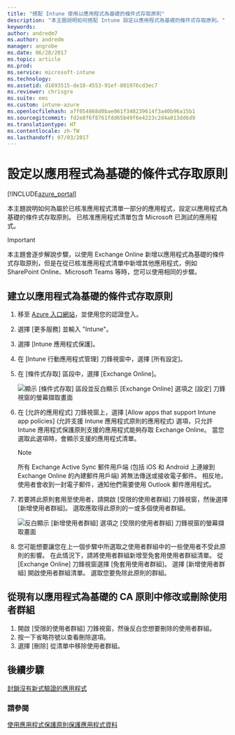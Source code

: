 ```yaml
---
title: "搭配 Intune 使用以應用程式為基礎的條件式存取原則"
description: "本主題說明如何搭配 Intune 設定以應用程式為基礎的條件式存取原則。"
keywords: 
author: andredm7
ms.author: andredm
manager: angrobe
ms.date: 06/28/2017
ms.topic: article
ms.prod: 
ms.service: microsoft-intune
ms.technology: 
ms.assetid: d1693515-de18-4553-91ef-801976cd3ec7
ms.reviewer: chrisgre
ms.suite: ems
ms.custom: intune-azure
ms.openlocfilehash: a7f054868d0bae061f348239614f3a40b96a15b1
ms.sourcegitcommit: fd2e8f6f8761fdd65b49f6e4223c2d4a013dd6d9
ms.translationtype: HT
ms.contentlocale: zh-TW
ms.lasthandoff: 07/03/2017
---
```

# <a name="set-up-app-based-conditional-access-policies"></a>設定以應用程式為基礎的條件式存取原則

[!INCLUDE[azure_portal](./includes/azure_portal.md)]

本主題說明如何為屬於已核准應用程式清單一部分的應用程式，設定以應用程式為基礎的條件式存取原則。 已核准應用程式清單包含 Microsoft 已測試的應用程式。

> [!IMPORTANT]
> 本主題會逐步解說步驟，以使用 Exchange Online 新增以應用程式為基礎的條件式存取原則，但是在從已核准應用程式清單中新增其他應用程式，例如 SharePoint Online、Microsoft Teams 等時，您可以使用相同的步驟。

## <a name="to-create-an-app-based-conditional-access-policy"></a>建立以應用程式為基礎的條件式存取原則
1.  移至 [Azure 入口網站](https://portal.azure.com)，並使用您的認證登入。

2.  選擇 [更多服務] 並輸入 "Intune"。

3.  選擇 [Intune 應用程式保護]。

4.  在 [Intune 行動應用程式管理] 刀鋒視窗中，選擇 [所有設定]。

5.  在 [條件式存取] 區段中，選擇 [Exchange Online]。

    ![顯示 [條件式存取] 區段並反白顯示 [Exchange Online] 選項之 [設定] 刀鋒視窗的螢幕擷取畫面](./media/MAM-conditional-access-1.png)

6. 在 [允許的應用程式] 刀鋒視窗上，選擇 [Allow apps that support Intune app policies] \(允許支援 Intune 應用程式原則的應用程式) 選項，只允許 Intune 應用程式保護原則支援的應用程式能夠存取 Exchange Online。 當您選取此選項時，會顯示支援的應用程式清單。

    > [!NOTE]
    > 所有 Exchange Active Sync 郵件用戶端 (包括 iOS 和 Android 上連線到 Exchange Online 的內建郵件用戶端) 將無法傳送或接收電子郵件。 相反地，使用者會收到一封電子郵件，通知他們需要使用 Outlook 郵件應用程式。

7. 若要將此原則套用至使用者，請開啟 [受限的使用者群組] 刀鋒視窗，然後選擇 [新增使用者群組]。 選取應取得此原則的一或多個使用者群組。

    ![反白顯示 [新增使用者群組] 選項之 [受限的使用者群組] 刀鋒視窗的螢幕擷取畫面](./media/mam-ca-add-user-group.png)

8. 您可能想要讓您在上一個步驟中所選取之使用者群組中的一些使用者不受此原則的影響。 在此情況下，請將使用者群組新增至免套用使用者群組清單。 從 [Exchange Online] 刀鋒視窗選擇 [免套用使用者群組]。 選擇 [新增使用者群組] 開啟使用者群組清單。 選取您要免除此原則的群組。

## <a name="to-modify-or-delete-user-groups-from-an-existing-app-based-ca-policy"></a>從現有以應用程式為基礎的 CA 原則中修改或刪除使用者群組

1. 開啟 [受限的使用者群組] 刀鋒視窗，然後反白您想要刪除的使用者群組。
2. 按一下省略符號以查看刪除選項。
3. 選擇 [刪除] 從清單中移除使用者群組。

## <a name="next-steps"></a>後續步驟
[封鎖沒有新式驗證的應用程式](app-modern-authentication-block.md)

### <a name="see-also"></a>請參閱

[使用應用程式保護原則保護應用程式資料](app-protection-policies.md)
